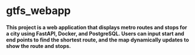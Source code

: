 # gtfs_webapp

#### This project is a web application that displays metro routes and stops for a city using FastAPI, Docker, and PostgreSQL. Users can input start and end points to find the shortest route, and the map dynamically updates to show the route and stops.



